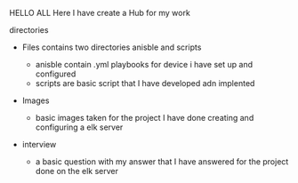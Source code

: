 HELLO ALL
Here I have create a Hub for my work 

directories  
- Files contains two directories anisble and scripts
   - anisble contain .yml playbooks for device i have set up and configured 
   - scripts are basic script that I have developed adn implented 
- Images
   - basic images taken for the project I have done creating and configuring a elk server

- interview
   - a basic question with my answer that I have answered for the project done on the elk server 
  
